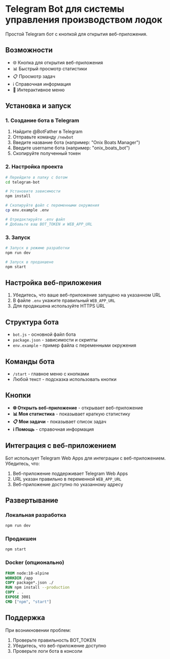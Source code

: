 # Telegram Bot для системы управления производством лодок

Простой Telegram бот с кнопкой для открытия веб-приложения.

## Возможности

- 🌐 Кнопка для открытия веб-приложения
- 📊 Быстрый просмотр статистики
- 📋 Просмотр задач
- ℹ️ Справочная информация
- 🔄 Интерактивное меню

## Установка и запуск

### 1. Создание бота в Telegram

1. Найдите @BotFather в Telegram
2. Отправьте команду `/newbot`
3. Введите название бота (например: "Onix Boats Manager")
4. Введите username бота (например: "onix_boats_bot")
5. Скопируйте полученный токен

### 2. Настройка проекта

```bash
# Перейдите в папку с ботом
cd telegram-bot

# Установите зависимости
npm install

# Скопируйте файл с переменными окружения
cp env.example .env

# Отредактируйте .env файл
# Добавьте ваш BOT_TOKEN и WEB_APP_URL
```

### 3. Запуск

```bash
# Запуск в режиме разработки
npm run dev

# Запуск в продакшене
npm start
```

## Настройка веб-приложения

1. Убедитесь, что ваше веб-приложение запущено на указанном URL
2. В файле `.env` укажите правильный `WEB_APP_URL`
3. Для продакшена используйте HTTPS URL

## Структура бота

- `bot.js` - основной файл бота
- `package.json` - зависимости и скрипты
- `env.example` - пример файла с переменными окружения

## Команды бота

- `/start` - главное меню с кнопками
- Любой текст - подсказка использовать кнопки

## Кнопки

- **🌐 Открыть веб-приложение** - открывает веб-приложение
- **📊 Моя статистика** - показывает краткую статистику
- **📋 Мои задачи** - показывает список задач
- **ℹ️ Помощь** - справочная информация

## Интеграция с веб-приложением

Бот использует Telegram Web Apps для интеграции с веб-приложением. Убедитесь, что:

1. Веб-приложение поддерживает Telegram Web Apps
2. URL указан правильно в переменной `WEB_APP_URL`
3. Веб-приложение доступно по указанному адресу

## Развертывание

### Локальная разработка
```bash
npm run dev
```

### Продакшен
```bash
npm start
```

### Docker (опционально)
```dockerfile
FROM node:18-alpine
WORKDIR /app
COPY package*.json ./
RUN npm install --production
COPY . .
EXPOSE 3001
CMD ["npm", "start"]
```

## Поддержка

При возникновении проблем:
1. Проверьте правильность BOT_TOKEN
2. Убедитесь, что веб-приложение доступно
3. Проверьте логи бота в консоли


